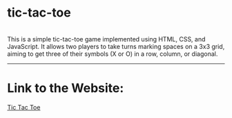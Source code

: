 # tic-tac-toe
<br>
This is a simple tic-tac-toe game implemented using HTML, CSS, and JavaScript. It allows two players to take turns marking spaces on a 3x3 grid, aiming to get three of their symbols (X or O) in a row, column, or diagonal.
<br>
<hr>
<h1>Link to the Website:</h1>
<a href="https://khushigc25.github.io/tic-tac-toe/">Tic Tac Toe</a>

